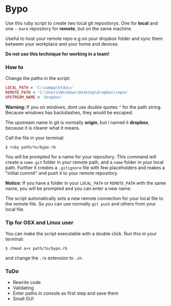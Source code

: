 Bypo
===============

Use this ruby script to create two local git repositorys. One for **local** and one `--bare` repository for **remote**, but on the same machine.

Useful to host your remote repo e.g on your dropbox folder and sync them between your workplace and your home and devices.

**Do not use this technique for working in a team!**

### How to

Change the paths in the script:

```ruby
LOCAL_PATH = 'C:\xampp\htdocs'
REMOTE_PATH = 'C:\Users\Windows\Desktop\Dropbox\repos'
UPSTREAM_NAME = 'dropbox'
```

**Warning:** If you on windows, dont use double quotes `"` for the path string. Because windows has backslashes, they would be escaped.

The upstream name in git is normally **origin**, but i named it **dropbox**, because it is clearer what it means.

Call the file in your terminal:

```
$ ruby path/to/bypo.rb
```

You will be prompted for a name for your repository. This command will create a `name.git` folder in your remote path, and a `name` folder in your local path. Further it creates a `.gitignore` file with few placeholders and makes a "initial commit" and push it to your remote repository.

**Notice:** If you have a folder in your `LOCAL_PATH` or `REMOTE_PATH` with the same name, you will be prompted and you can enter a new name.

The script automatically sets a new remote connection for your local file to the remote file. So you can use normally `git push` and others from your local file.

### Tip for OSX and Linux user

You can make the script executable with a double click. Run this in your terminal:

```
$ chmod a+x path/to/bypo.rb
```

and change the `.rb` extension to `.sh`.

### ToDo

* Rewrite code
* Validating
* Enter paths in console as first step and save them
* Small GUI